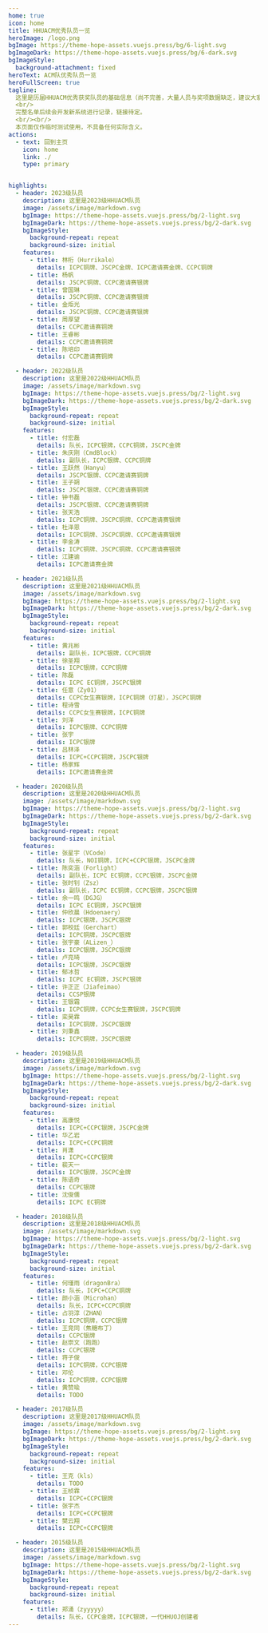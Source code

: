 ```yaml
---
home: true
icon: home
title: HHUACM优秀队员一览
heroImage: /logo.png
bgImage: https://theme-hope-assets.vuejs.press/bg/6-light.svg
bgImageDark: https://theme-hope-assets.vuejs.press/bg/6-dark.svg
bgImageStyle:
  background-attachment: fixed
heroText: ACM队优秀队员一览
heroFullScreen: true
tagline:
  这里是历届HHUACM优秀获奖队员的基础信息（尚不完善，大量人员与奖项数据缺乏，建议大家积极协作参与）。
  <br/>
  完整名单后续会开发新系统进行记录，链接待定。
  <br/><br/>
  本页面仅作临时测试使用，不具备任何实际含义。
actions:
  - text: 回到主页
    icon: home
    link: ./
    type: primary


highlights:
  - header: 2023级队员
    description: 这里是2023级HHUACM队员
    image: /assets/image/markdown.svg
    bgImage: https://theme-hope-assets.vuejs.press/bg/2-light.svg
    bgImageDark: https://theme-hope-assets.vuejs.press/bg/2-dark.svg
    bgImageStyle:
      background-repeat: repeat
      background-size: initial
    features:
      - title: 林桁（Hurrikale）
        details: ICPC铜牌、JSCPC金牌、ICPC邀请赛金牌、CCPC铜牌
      - title: 杨帆
        details: JSCPC铜牌、CCPC邀请赛银牌
      - title: 曾国琳
        details: JSCPC铜牌、CCPC邀请赛银牌
      - title: 金炬光
        details: JSCPC铜牌、CCPC邀请赛银牌
      - title: 周厚望
        details: CCPC邀请赛铜牌
      - title: 王睿彬
        details: CCPC邀请赛铜牌
      - title: 陈培印
        details: CCPC邀请赛铜牌

  - header: 2022级队员
    description: 这里是2022级HHUACM队员
    image: /assets/image/markdown.svg
    bgImage: https://theme-hope-assets.vuejs.press/bg/2-light.svg
    bgImageDark: https://theme-hope-assets.vuejs.press/bg/2-dark.svg
    bgImageStyle:
      background-repeat: repeat
      background-size: initial
    features:
      - title: 付宏磊
        details: 队长，ICPC银牌，CCPC铜牌，JSCPC金牌
      - title: 朱庆刚（CmdBlock）
        details: 副队长，ICPC银牌、CCPC铜牌
      - title: 王跃然（Hanyu）
        details: JSCPC银牌、CCPC邀请赛铜牌
      - title: 王子朔
        details: JSCPC银牌、CCPC邀请赛铜牌
      - title: 钟书磊
        details: JSCPC银牌、CCPC邀请赛铜牌
      - title: 张天浩
        details: ICPC铜牌、JSCPC铜牌、CCPC邀请赛银牌
      - title: 杜泽恩
        details: ICPC铜牌、JSCPC铜牌、CCPC邀请赛银牌
      - title: 李金涛
        details: ICPC铜牌、JSCPC铜牌、CCPC邀请赛银牌
      - title: 江建谕
        details: ICPC邀请赛金牌

  - header: 2021级队员
    description: 这里是2021级HHUACM队员
    image: /assets/image/markdown.svg
    bgImage: https://theme-hope-assets.vuejs.press/bg/2-light.svg
    bgImageDark: https://theme-hope-assets.vuejs.press/bg/2-dark.svg
    bgImageStyle:
      background-repeat: repeat
      background-size: initial
    features:
      - title: 黄兆彬
        details: 副队长，ICPC银牌，CCPC铜牌
      - title: 徐圣翔
        details: ICPC银牌，CCPC铜牌
      - title: 陈磊
        details: ICPC EC铜牌，JSCPC银牌
      - title: 任意（Zy01）
        details: CCPC女生赛银牌，ICPC铜牌（打星），JSCPC铜牌
      - title: 程诗雪
        details: CCPC女生赛银牌，ICPC铜牌
      - title: 刘洋
        details: ICPC银牌、CCPC铜牌
      - title: 张宇
        details: ICPC银牌
      - title: 吕林泽
        details: ICPC+CCPC铜牌，JSCPC银牌
      - title: 杨家辉
        details: ICPC邀请赛金牌

  - header: 2020级队员
    description: 这里是2020级HHUACM队员
    image: /assets/image/markdown.svg
    bgImage: https://theme-hope-assets.vuejs.press/bg/2-light.svg
    bgImageDark: https://theme-hope-assets.vuejs.press/bg/2-dark.svg
    bgImageStyle:
      background-repeat: repeat
      background-size: initial
    features:
      - title: 张星宇（VCode）
        details: 队长，NOI铜牌，ICPC+CCPC银牌，JSCPC金牌
      - title: 陈奕涵（Forlight）
        details: 副队长，ICPC EC铜牌，CCPC银牌，JSCPC金牌
      - title: 张时钊（Zsz）
        details: 副队长，ICPC EC铜牌，CCPC银牌，JSCPC银牌
      - title: 余一鸣（DGJG）
        details: ICPC EC铜牌，JSCPC银牌
      - title: 仲欣晨（Hdoenaery）
        details: ICPC银牌，JSCPC银牌
      - title: 郭校廷（Gerchart）
        details: ICPC铜牌，JSCPC银牌
      - title: 张宇豪（ALizen_）
        details: ICPC银牌，JSCPC银牌
      - title: 卢亮琦
        details: ICPC银牌，JSCPC银牌
      - title: 郁冰哲
        details: ICPC EC铜牌，JSCPC银牌
      - title: 许正正（Jiafeimao）
        details: CCSP银牌
      - title: 王银霜
        details: ICPC铜牌，CCPC女生赛银牌，JSCPC铜牌
      - title: 栾昊霖
        details: ICPC铜牌，JSCPC银牌
      - title: 刘秉鑫
        details: ICPC铜牌，JSCPC银牌

  - header: 2019级队员
    description: 这里是2019级HHUACM队员
    image: /assets/image/markdown.svg
    bgImage: https://theme-hope-assets.vuejs.press/bg/2-light.svg
    bgImageDark: https://theme-hope-assets.vuejs.press/bg/2-dark.svg
    bgImageStyle:
      background-repeat: repeat
      background-size: initial
    features:
      - title: 高康悦
        details: ICPC+CCPC银牌，JSCPC金牌
      - title: 华乙岩
        details: ICPC+CCPC铜牌
      - title: 肖潇
        details: ICPC+CCPC银牌
      - title: 裴天一
        details: ICPC银牌，JSCPC金牌
      - title: 陈语奇
        details: CCPC银牌
      - title: 沈俊儒
        details: ICPC EC铜牌

  - header: 2018级队员
    description: 这里是2018级HHUACM队员
    image: /assets/image/markdown.svg
    bgImage: https://theme-hope-assets.vuejs.press/bg/2-light.svg
    bgImageDark: https://theme-hope-assets.vuejs.press/bg/2-dark.svg
    bgImageStyle:
      background-repeat: repeat
      background-size: initial
    features:
      - title: 何瑾雨（dragonBra）
        details: 队长，ICPC+CCPC铜牌
      - title: 颜小涵（Microhan）
        details: 队长，ICPC+CCPC铜牌
      - title: 占羽淳（ZHAN）
        details: ICPC铜牌，CCPC银牌
      - title: 王竞同（焦糖布丁）
        details: CCPC银牌
      - title: 赵崇文（跑跑）
        details: CCPC银牌
      - title: 蒋子俊
        details: ICPC铜牌，CCPC银牌
      - title: 邓伦
        details: ICPC铜牌，CCPC银牌
      - title: 黄赞瑜
        details: TODO

  - header: 2017级队员
    description: 这里是2017级HHUACM队员
    image: /assets/image/markdown.svg
    bgImage: https://theme-hope-assets.vuejs.press/bg/2-light.svg
    bgImageDark: https://theme-hope-assets.vuejs.press/bg/2-dark.svg
    bgImageStyle:
      background-repeat: repeat
      background-size: initial
    features:
      - title: 王克（kls）
        details: TODO
      - title: 王桢霖
        details: ICPC+CCPC银牌
      - title: 张宇杰
        details: ICPC+CCPC银牌
      - title: 樊云翔
        details: ICPC+CCPC银牌

  - header: 2015级队员
    description: 这里是2015级HHUACM队员
    image: /assets/image/markdown.svg
    bgImage: https://theme-hope-assets.vuejs.press/bg/2-light.svg
    bgImageDark: https://theme-hope-assets.vuejs.press/bg/2-dark.svg
    bgImageStyle:
      background-repeat: repeat
      background-size: initial
    features:
      - title: 郑涌（zyyyyy）
        details: 队长，CCPC金牌，ICPC银牌，一代HHUOJ创建者
---
```

